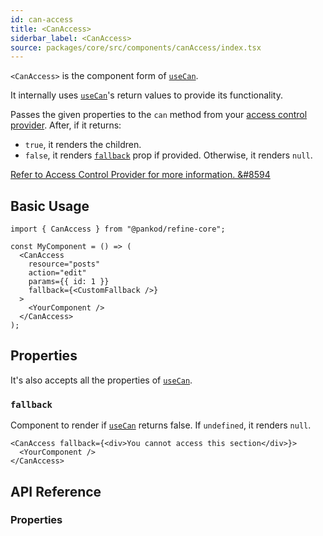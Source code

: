 ```yaml
---
id: can-access
title: <CanAccess>
siderbar_label: <CanAccess>
source: packages/core/src/components/canAccess/index.tsx
---
```


`<CanAccess>` is the component form of [`useCan`][use-can].

It internally uses [`useCan`][use-can]'s return values to provide its functionality.

Passes the given properties to the `can` method from your [access control provider][access-control-provider]. After, if it returns:

- `true`, it renders the children.
- `false`, it renders [`fallback`](#fallback) prop if provided. Otherwise, it renders `null`.

[Refer to Access Control Provider for more information. &#8594][access-control-provider]

## Basic Usage

```tsx
import { CanAccess } from "@pankod/refine-core";

const MyComponent = () => (
  <CanAccess
    resource="posts"
    action="edit"
    params={{ id: 1 }}
    fallback={<CustomFallback />}
  >
    <YourComponent />
  </CanAccess>
);
```

## Properties

It's also accepts all the properties of [`useCan`](/docs/3.xx.xx/api-reference/core/hooks/accessControl/useCan/#properties).

### `fallback`

Component to render if [`useCan`][use-can] returns false. If `undefined`, it renders `null`.

```tsx
<CanAccess fallback={<div>You cannot access this section</div>}>
  <YourComponent />
</CanAccess>
```

## API Reference

### Properties

<PropsTable module="@pankod/refine-core/CanAccess"/>

[use-can]: /docs/3.xx.xx/api-reference/core/hooks/accessControl/useCan/
[access-control-provider]: /docs/3.xx.xx/api-reference/core/providers/accessControl-provider/
[can]: /docs/3.xx.xx/api-reference/core/hooks/accessControl/useCan/#can
